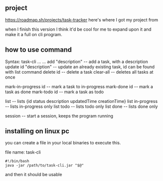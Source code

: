 ## project

https://roadmap.sh/projects/task-tracker
here's where I got my project from

when I finish this version I think it'd be cool for me to expand upon it and make it a full on cli program.

## how to use command

Syntax: task-cli ... ...
add "description"                -- add a task, with a description
update id "description"          -- update an already existing task, id can be found with list command
delete id                        -- delete a task
clear-all                        -- deletes all tasks at once

mark-in-progress id              -- mark a task to in-progress
mark-done id                     -- mark a task as done
mark-todo id                     -- mark a task as todo

list                             -- lists  {id  status  description  updatedTime creationTime}
list in-progress                 -- lists in-progress only
list todo                        -- lists todo only
list done                        -- lists done only

session                          -- start a session, keeps the program running

## installing on linux pc
you can create a file in your local binaries to execute this.

file name: task-cli
```
#!/bin/bash
java -jar /path/to/task-cli.jar "$@"
```

and then it should be usable